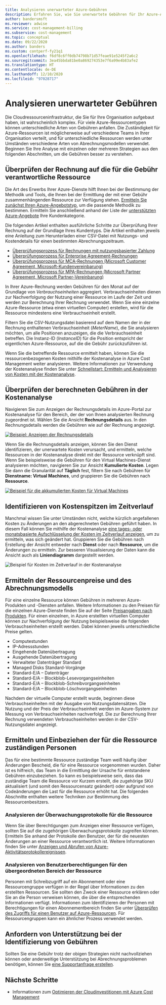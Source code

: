 ```yaml
---
title: Analysieren unerwarteter Azure-Gebühren
description: Erfahren Sie, wie Sie unerwartete Gebühren für Ihr Azure-Abonnement analysieren.
author: bandersmsft
ms.reviewer: adwise
ms.service: cost-management-billing
ms.subservice: cost-management
ms.topic: conceptual
ms.date: 09/22/2020
ms.author: banders
ms.custom: contperf-fy21q1
ms.openlocfilehash: f6df8c6ff0db74798b71d57feae91e5245f2a6c2
ms.sourcegitcommit: 3ea45bbda81be0a869274353e7f6a99e4b83afe2
ms.translationtype: HT
ms.contentlocale: de-DE
ms.lasthandoff: 12/10/2020
ms.locfileid: "97028717"
---
```

# <a name="analyze-unexpected-charges"></a>Analysieren unerwarteter Gebühren

Die Cloudressourceninfrastruktur, die Sie für Ihre Organisation aufgebaut haben, ist wahrscheinlich komplex. Für viele Azure-Ressourcentypen können unterschiedliche Arten von Gebühren anfallen. Die Zuständigkeit für Azure-Ressourcen ist möglicherweise auf verschiedene Teams in Ihrer Organisation verteilt, und für unterschiedliche Ressourcen werden unter Umständen verschiedene Arten von Abrechnungsmodellen verwendet. Beginnen Sie Ihre Analyse mit einzelnen oder mehreren Strategien aus den folgenden Abschnitten, um die Gebühren besser zu verstehen.

## <a name="review-invoice-for-resource-responsible-for-charge"></a>Überprüfen der Rechnung auf die für die Gebühr verantwortliche Ressource

Die Art des Erwerbs Ihrer Azure-Dienste hilft Ihnen bei der Bestimmung der Methodik und Tools, die Ihnen bei der Ermittlung der mit einer Gebühr zusammenhängenden Ressource zur Verfügung stehen. [Ermitteln Sie zunächst Ihren Azure-Angebotstyp](../costs/understand-cost-mgt-data.md#determine-your-offer-type), um die passende Methodik zu bestimmen. Ermitteln Sie anschließend anhand der Liste der [unterstützten Azure-Angebote](../costs/understand-cost-mgt-data.md#supported-microsoft-azure-offers) Ihre Kundenkategorie.

Die folgenden Artikel enthalten ausführliche Schritte zur Überprüfung Ihrer Rechnung auf der Grundlage Ihres Kundentyps. Die Artikel enthalten jeweils eine Anleitung zum Herunterladen einer CSV-Datei mit Nutzungs- und Kostendetails für einen bestimmten Abrechnungszeitraum.

- [Überprüfungsprozess für Rechnungen mit nutzungsbasierter Zahlung](review-individual-bill.md#charges)
- [Überprüfungsprozess für Enterprise Agreement-Rechnungen](review-enterprise-agreement-bill.md)
- [Überprüfungsprozess für MCA-Rechnungen (Microsoft Customer Agreement, Microsoft-Kundenvereinbarung)](review-customer-agreement-bill.md#analyze-your-azure-usage-charges)
- [Überprüfungsprozess für MPA-Rechnungen (Microsoft Partner Agreement, Microsoft Partner-Vereinbarung)](review-partner-agreement-bill.md#analyze-your-azure-usage-charges)

In Ihrer Azure-Rechnung werden Gebühren für den Monat auf der Grundlage von _Verbrauchseinheiten_ aggregiert. Verbrauchseinheiten dienen zur Nachverfolgung der Nutzung einer Ressource im Laufe der Zeit und werden zur Berechnung Ihrer Rechnung verwendet. Wenn Sie eine einzelne Azure-Ressource (etwa einen virtuellen Computer) erstellen, wird für die Ressource mindestens eine Verbrauchseinheit erstellt.

Filtern Sie die CSV-Nutzungsdatei basierend auf dem Namen der in der Rechnung enthaltenen Verbrauchseinheit (_MeterName_), die Sie analysieren möchten, um alle Positionen anzuzeigen, die die Verbrauchseinheit betreffen. Die Instanz-ID (_InstanceID_) für die Position entspricht der eigentlichen Azure-Ressource, auf die die Gebühr zurückzuführen ist.

Wenn Sie die betreffende Ressource ermittelt haben, können Sie die ressourcenbezogenen Kosten mithilfe der Kostenanalyse in Azure Cost Management weiter analysieren. Weitere Informationen zur Verwendung der Kostenanalyse finden Sie unter [Schnellstart: Ermitteln und Analysieren von Kosten mit der Kostenanalyse](../costs/quick-acm-cost-analysis.md).

## <a name="review-invoiced-charges-in-cost-analysis"></a>Überprüfen der berechneten Gebühren in der Kostenanalyse

Navigieren Sie zum Anzeigen der Rechnungsdetails im Azure-Portal zur Kostenanalyse für den Bereich, der der von Ihnen analysierten Rechnung zugeordnet ist. Wählen Sie die Ansicht **Rechnungsdetails** aus. In den Rechnungsdetails werden die Gebühren wie auf der Rechnung angezeigt.

[![Beispiel: Anzeigen der Rechnungsdetails](./media/analyze-unexpected-charges/invoice-details.png)](./media/analyze-unexpected-charges/invoice-details.png#lightbox)

Wenn Sie die Rechnungsdetails anzeigen, können Sie den Dienst identifizieren, der unerwartete Kosten verursacht, und ermitteln, welche Ressourcen in der Kostenanalyse direkt mit der Ressource verknüpft sind. Wenn Sie beispielsweise die Gebühren für den Virtual Machines-Dienst analysieren möchten, navigieren Sie zur Ansicht **Kumulierte Kosten**. Legen Sie dann die Granularität auf **Täglich** fest, filtern Sie nach Gebühren für **Dienstname: Virtual Machines**, und gruppieren Sie die Gebühren nach **Ressource**.

[![Beispiel für die akkumulierten Kosten für Virtual Machines](./media/analyze-unexpected-charges/virtual-machines.png)](./media/analyze-unexpected-charges/virtual-machines.png#lightbox)

## <a name="identify-spikes-in-cost-over-time"></a>Identifizieren von Kostenspitzen im Zeitverlauf

Manchmal wissen Sie unter Umständen nicht, welche kürzlich angefallenen Kosten zu Änderungen an den abgerechneten Gebühren geführt haben. In diesem Fall können Sie mithilfe der Kostenanalyse [eine tages- oder monatsbasierte Aufschlüsselung der Kosten im Zeitverlauf anzeigen](../costs/cost-analysis-common-uses.md#view-costs-per-day-or-by-month), um zu ermitteln, was sich geändert hat. Gruppieren Sie die Gebühren nach Erstellung der Ansicht entweder nach **Dienst** oder nach **Ressource**, um die Änderungen zu ermitteln. Zur besseren Visualisierung der Daten kann die Ansicht auch als **Liniendiagramm** dargestellt werden.

![Beispiel für Kosten im Zeitverlauf in der Kostenanalyse](./media/analyze-unexpected-charges/costs-over-time.png)

## <a name="determine-resource-pricing-and-billing-model"></a>Ermitteln der Ressourcenpreise und des Abrechnungsmodells

Für eine einzelne Ressource können Gebühren in mehreren Azure-Produkten und -Diensten anfallen. Weitere Informationen zu den Preisen für die einzelnen Azure-Dienste finden Sie auf der Seite [Preisangaben nach Produkten](https://azure.microsoft.com/pricing/#product-pricing). Für einen einzelnen, in Azure erstellten virtuellen Computer können zur Nachverfolgung der Nutzung beispielsweise die folgenden Verbrauchseinheiten erstellt werden. Dabei können jeweils unterschiedliche Preise gelten.

- Computestunden
- IP-Adressstunden
- Eingehende Datenübertragung
- Ausgehende Datenübertragung
- Verwalteter Datenträger Standard
- Managed Disks Standard-Vorgänge
- Standard-E/A – Datenträger
- Standard-E/A – Blockblob-Lesevorgangseinheiten
- Standard-E/A – Blockblob-Schreibvorgangseinheiten
- Standard-E/A – Blockblob-Löschvorgangseinheiten

Nachdem der virtuelle Computer erstellt wurde, beginnen diese Verbrauchseinheiten mit der Ausgabe von Nutzungsdatensätzen. Die Nutzung und der Preis der Verbrauchseinheit werden im Azure-System zur Messung von Verbrauchseinheiten nachverfolgt. Die zur Berechnung Ihrer Rechnung verwendeten Verbrauchseinheiten werden in der CSV-Nutzungsdatei angezeigt.

## <a name="find-people-responsible-for-the-resource-and-engage"></a>Ermitteln und Einbeziehen der für die Ressource zuständigen Personen

Das für eine bestimmte Ressource zuständige Team weiß häufig über Änderungen Bescheid, die für eine Ressource vorgenommen wurden. Daher ist es hilfreich, das Team in die Ermittlung der Ursache für entstandene Gebühren einzubeziehen. So kann es beispielsweise sein, dass das zuständige Team die Ressource vor Kurzem erstellt, die zugehörige SKU aktualisiert (und somit den Ressourcensatz geändert) oder aufgrund von Codeänderungen die Last für die Ressource erhöht hat. Die folgenden Abschnitte enthalten weitere Techniken zur Bestimmung des Ressourcenbesitzers.

### <a name="analyze-the-audit-logs-for-the-resource"></a>Analysieren der Überwachungsprotokolle für die Ressource

Wenn Sie über Berechtigungen zum Anzeigen einer Ressource verfügen, sollten Sie auf die zugehörigen Überwachungsprotokolle zugreifen können. Ermitteln Sie anhand der Protokolle den Benutzer, der für die neuesten Änderungen an einer Ressource verantwortlich ist. Weitere Informationen finden Sie unter [Anzeigen und Abrufen von Azure-Aktivitätsprotokollereignissen](../../azure-monitor/platform/activity-log.md#view-the-activity-log).

### <a name="analyze-user-permissions-to-the-resources-parent-scope"></a>Analysieren von Benutzerberechtigungen für den übergeordneten Bereich der Ressource

Personen mit Schreibzugriff auf ein Abonnement oder eine Ressourcengruppe verfügen in der Regel über Informationen zu den erstellten Ressourcen. Sie sollten den Zweck einer Ressource erklären oder Sie an die Person verweisen können, die über die entsprechenden Informationen verfügt. Informationen zum Identifizieren der Personen mit Berechtigungen für einen Abonnementbereich finden Sie unter [Überprüfen des Zugriffs für einen Benutzer auf Azure-Ressourcen](../../role-based-access-control/check-access.md). Für Ressourcengruppen kann ein ähnlicher Prozess verwendet werden.

## <a name="get-help-to-identify-charges"></a>Anfordern von Unterstützung bei der Identifizierung von Gebühren

Sollten Sie eine Gebühr trotz der obigen Strategien nicht nachvollziehen können oder anderweitige Unterstützung bei Abrechnungsproblemen benötigen, können Sie [eine Supportanfrage erstellen](https://go.microsoft.com/fwlink/?linkid=2083458).

## <a name="next-steps"></a>Nächste Schritte

- Informationen zum [Optimieren der Cloudinvestitionen mit Azure Cost Management](../costs/cost-mgt-best-practices.md)
